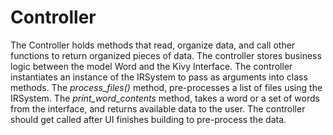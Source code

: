 # Controller
The Controller holds methods that read, organize data, and call other functions to return organized pieces of data. The controller stores business logic between the model Word and the Kivy Interface. The controller instantiates an instance of the IRSystem to pass as arguments into class methods. The _process_files()_ method, pre-processes a list of files using the IRSystem. The _print_word_contents_ method, takes a word or a set of words from the interface, and returns available data to the user. The controller should get called after UI finishes building to pre-process the data.
